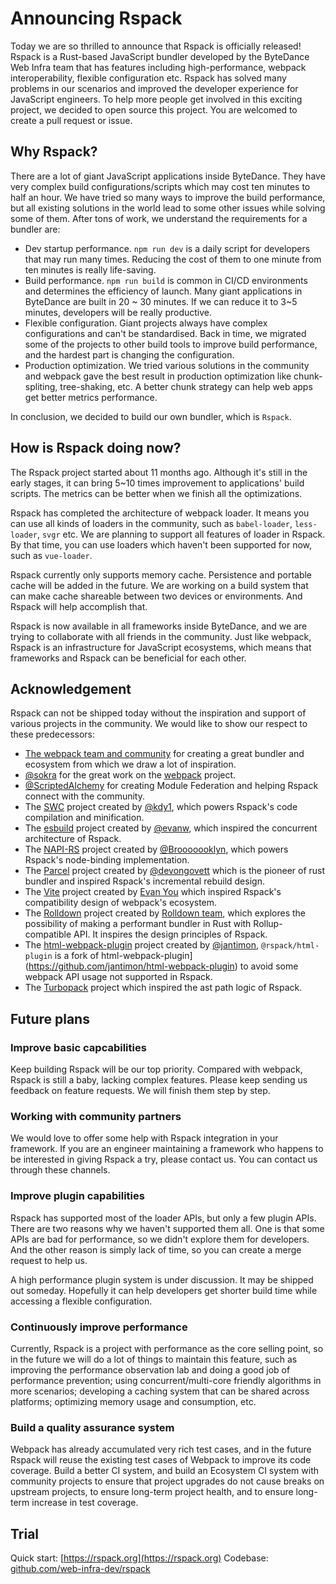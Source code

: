 # Announcing Rspack

Today we are so thrilled to announce that Rspack is officially released! Rspack is a Rust-based JavaScript bundler developed by the ByteDance Web Infra team that has features including high-performance, webpack interoperability, flexible configuration etc. Rspack has solved many problems in our scenarios and improved the developer experience for JavaScript engineers. To help more people get involved in this exciting project, we decided to open source this project. You are welcomed to create a pull request or issue.

## Why Rspack?

There are a lot of giant JavaScript applications inside ByteDance. They have very complex build configurations/scripts which may cost ten minutes to half an hour. We have tried so many ways to improve the build performance, but all existing solutions in the world lead to some other issues while solving some of them. After tons of work, we understand the requirements for a bundler are:

- Dev startup performance. `npm run dev` is a daily script for developers that may run many times. Reducing the cost of them to one minute from ten minutes is really life-saving.
- Build performance. `npm run build` is common in CI/CD environments and determines the efficiency of launch. Many giant applications in ByteDance are built in 20 ~ 30 minutes. If we can reduce it to 3~5 minutes, developers will be really productive.
- Flexible configuration. Giant projects always have complex configurations and can't be standardised. Back in time, we migrated some of the projects to other build tools to improve build performance, and the hardest part is changing the configuration.
- Production optimization. We tried various solutions in the community and webpack gave the best result in production optimization like chunk-spliting, tree-shaking, etc. A better chunk strategy can help web apps get better metrics performance.

In conclusion, we decided to build our own bundler, which is `Rspack`.

## How is Rspack doing now?

The Rspack project started about 11 months ago. Although it's still in the early stages, it can bring 5~10 times improvement to applications' build scripts. The metrics can be better when we finish all the optimizations.

Rspack has completed the architecture of webpack loader. It means you can use all kinds of loaders in the community, such as `babel-loader`, `less-loader`, `svgr` etc. We are planning to support all features of loader in Rspack. By that time, you can use loaders which haven't been supported for now, such as `vue-loader`.

Rspack currently only supports memory cache. Persistence and portable cache will be added in the future. We are working on a build system that can make cache shareable between two devices or environments. And Rspack will help accomplish that.

Rspack is now available in all frameworks inside ByteDance, and we are trying to collaborate with all friends in the community. Just like webpack, Rspack is an infrastructure for JavaScript ecosystems, which means that frameworks and Rspack can be beneficial for each other.

## Acknowledgement

Rspack can not be shipped today without the inspiration and support of various projects in the community. We would like to show our respect to these predecessors:

- [The webpack team and community](https://webpack.js.org/) for creating a great bundler and ecosystem from which we draw a lot of inspiration.
- [@sokra](https://github.com/sokra) for the great work on the [webpack](https://github.com/webpack/webpack) project.
- [@ScriptedAlchemy](https://github.com/ScriptedAlchemy) for creating Module Federation and helping Rspack connect with the community.
- The [SWC](https://github.com/swc-project/swc) project created by [@kdy1](https://github.com/kdy1), which powers Rspack's code compilation and minification.
- The [esbuild](https://github.com/evanw/esbuild) project created by [@evanw](https://github.com/evanw), which inspired the concurrent architecture of Rspack.
- The [NAPI-RS](https://github.com/napi-rs/napi-rs) project created by [@Brooooooklyn](https://github.com/Brooooooklyn), which powers Rspack's node-binding implementation.
- The [Parcel](https://github.com/parcel-bundler/parcel) project created by [@devongovett](https://github.com/devongovett) which is the pioneer of rust bundler and inspired Rspack's incremental rebuild design.
- The [Vite](https://github.com/vitejs/vite) project created by [Evan You](https://github.com/yyx990803) which inspired Rspack's compatibility design of webpack's ecosystem.
- The [Rolldown](https://github.com/rolldown-rs/rolldown) project created by [Rolldown team](https://github.com/sponsors/rolldown-rs), which explores the possibility of making a performant bundler in Rust with Rollup-compatible API. It inspires the design principles of Rspack.
- The [html-webpack-plugin](https://github.com/jantimon/html-webpack-plugin) project created by [@jantimon](https://github.com/jantimon), `@rspack/html-plugin` is a fork of html-webpack-plugin](https://github.com/jantimon/html-webpack-plugin) to avoid some webpack API usage not supported in Rspack.
- The [Turbopack](https://github.com/vercel/turbo) project which inspired the ast path logic of Rspack.

## Future plans

### Improve basic capcabilities

Keep building Rspack will be our top priority. Compared with webpack, Rspack is still a baby, lacking complex features. Please keep sending us feedback on feature requests. We will finish them step by step.

### Working with community partners

We would love to offer some help with Rspack integration in your framework. If you are an engineer maintaining a framework who happens to be interested in giving Rspack a try, please contact us. You can contact us through these channels.

### Improve plugin capabilities

Rspack has supported most of the loader APIs, but only a few plugin APIs. There are two reasons why we haven't supported them all. One is that some APIs are bad for performance, so we didn't explore them for developers. And the other reason is simply lack of time, so you can create a merge request to help us.

A high performance plugin system is under discussion. It may be shipped out someday. Hopefully it can help developers get shorter build time while accessing a flexible configuration.

### Continuously improve performance

Currently, Rspack is a project with performance as the core selling point, so in the future we will do a lot of things to maintain this feature, such as improving the performance observation lab and doing a good job of performance prevention; using concurrent/multi-core friendly algorithms in more scenarios; developing a caching system that can be shared across platforms; optimizing memory usage and consumption, etc.

### Build a quality assurance system

Webpack has already accumulated very rich test cases, and in the future Rspack will reuse the existing test cases of Webpack to improve its code coverage. Build a better CI system, and build an Ecosystem CI system with community projects to ensure that project upgrades do not cause breaks on upstream projects, to ensure long-term project health, and to ensure long-term increase in test coverage.

## Trial

Quick start: [https://rspack.org](https://rspack.org)
Codebase: [github.com/web-infra-dev/rspack](github.com/web-infra-dev/rspack)